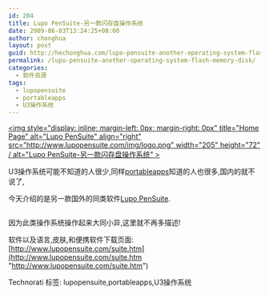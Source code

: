 ```yaml
---
id: 204
title: Lupo PenSuite-另一款闪存盘操作系统
date: 2009-06-03T13:24:25+08:00
author: chonghua
layout: post
guid: http://hechonghua.com/lupo-pensuite-another-operating-system-flash-memory-disk/
permalink: /lupo-pensuite-another-operating-system-flash-memory-disk/
categories:
  - 软件资源
tags:
  - lupopensuite
  - portableapps
  - U3操作系统
---
```

[<img style="display: inline; margin-left: 0px; margin-right: 0px" title="Home Page" alt="Lupo PenSuite" align="right" src="http://www.lupopensuite.com/img/logo.png" width="205" height="72" / alt="Lupo PenSuite-另一款闪存盘操作系统" >](http://www.lupopensuite.com/index.htm) 

U3操作系统可能不知道的人很少,同样<a href="http://portableapps.com/" target="_blank">portableapps</a>知道的人也很多,国内的就不说了,

今天介绍的是另一款国外的同类软件<a href="http://www.lupopensuite.com" target="_blank">Lupo PenSuite</a>.

<!--more--><img alt="" src="http://www.lupopensuite.com/img/ant4.png" / alt="Lupo PenSuite-另一款闪存盘操作系统" > 

因为此类操作系统操作起来大同小异,这里就不再多描述!

软件以及语言,皮肤,和便携软件下载页面:[http://www.lupopensuite.com/suite.htm](http://www.lupopensuite.com/suite.htm "http://www.lupopensuite.com/suite.htm")

<div style="padding-bottom: 0px; margin: 0px; padding-left: 0px; padding-right: 0px; display: inline; float: none; padding-top: 0px" id="scid:0767317B-992E-4b12-91E0-4F059A8CECA8:60324431-80b7-47ac-a271-cc8539db257b" class="wlWriterEditableSmartContent">
  Technorati 标签: lupopensuite,portableapps,U3操作系统
</div>